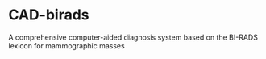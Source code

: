 # CAD-birads
A comprehensive computer-aided diagnosis system based on the BI-RADS lexicon for mammographic masses
